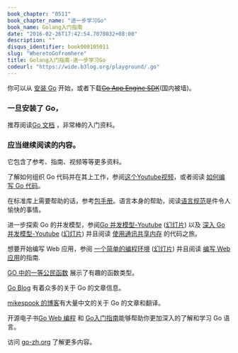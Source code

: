 ```yaml
---
book_chapter: "0511"
book_chapter_name: "进一步学习Go"
book_name: Golang入门指南
date: "2016-02-26T17:42:54.7078032+08:00"
description: ""
disqus_identifier: book000105011
slug: "WheretoGofromhere"
title: Golang入门指南-进一步学习Go
codeurl: "https://wide.b3log.org/playground/.go"
---
```


你可以从 [安装 Go](https://go-zh.org/doc/install/) 开始，或者下载<del>[Go App Engine SDK](http://code.google.com/appengine/downloads.html#Google_App_Engine_SDK_for_Go)</del>(国内被墙)。

### 一旦安装了 Go，

推荐阅读[Go 文档](https://go-zh.org/doc/) ，非常棒的入门资料。

### 应当继续阅读的内容。
它包含了参考、指南、视频等等更多资料。

了解如何组织 Go 代码并在其上工作，参阅[这个Youtube视频](http://www.youtube.com/watch?v=XCsL89YtqCs)，或者阅读 [如何编写 Go 代码](https://go-zh.org/doc/code.html)。
        
在标准库上需要帮助的话，参考[包手册](https://go-zh.org/pkg/)。语言本身的帮助，阅读[语言规范](https://go-zh.org/ref/spec)是件令人愉快的事情。

进一步探索 Go 的并发模型，参阅[Go 并发模型-Youtube](http://www.youtube.com/watch?v=f6kdp27TYZs)
([幻灯片](http://talks.go-zh.org/2012/concurrency.slide))
以及
[深入 Go 并发模型-Youtube](https://www.youtube.com/watch?v=QDDwwePbDtw)
([幻灯片](http://talks.go-zh.org/2013/advconc.slide))
并且阅读
[使用通讯共享内存](https://go-zh.org/doc/codewalk/sharemem/)
的代码之旅。

想要开始编写 Web 应用，参阅
[一个简单的编程环境](http://vimeo.com/53221558)
([幻灯片](http://talks.go-zh.org/2012/simple.slide))
并且阅读
[编写 Web 应用](https://go-zh.org/doc/articles/wiki/)的指南.

[GO 中的一等公民函数](https://go-zh.org/doc/codewalk/functions/) 展示了有趣的函数类型。
        
[Go Blog](http://blog.go-zh.org/) 有着众多的关于 Go 的文章信息。

[mikespook 的博客](http://www.mikespook.com/tag/golang/)有大量中文的关于 Go 的文章和翻译。

开源电子书[Go Web 编程](https://github.com/astaxie/build-web-application-with-golang) 和 [Go入门指南](https://github.com/Unknwon/the-way-to-go_ZH_CN)能够帮助你更加深入的了解和学习 Go 语言。
        
访问 [go-zh.org](https://go-zh.org) 了解更多内容。
